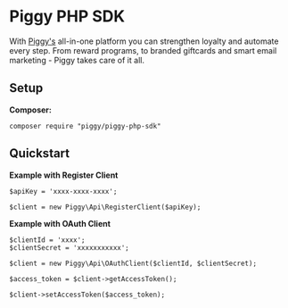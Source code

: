 # Piggy PHP SDK #
With [Piggy's](https://www.piggy.eu/) all-in-one platform you can strengthen loyalty and automate every step. From reward programs, to branded giftcards and smart email marketing - Piggy takes care of it all. 

## Setup ##

<b>Composer:</b>

```composer require "piggy/piggy-php-sdk"```

## Quickstart ##

<b>Example with Register Client</b>
```
$apiKey = 'xxxx-xxxx-xxxx';

$client = new Piggy\Api\RegisterClient($apiKey);
```

<b>Example with OAuth Client</b>
```
$clientId = 'xxxx';
$clientSecret = 'xxxxxxxxxxx';

$client = new Piggy\Api\OAuthClient($clientId, $clientSecret);

$access_token = $client->getAccessToken();    

$client->setAccessToken($access_token);
```